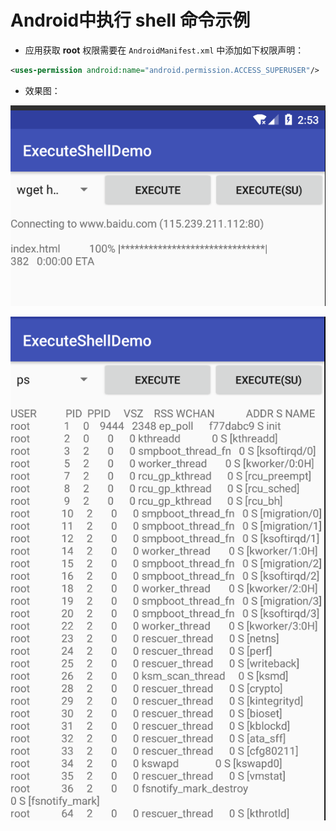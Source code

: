 # Android中执行 shell 命令示例

- 应用获取 **root** 权限需要在 `AndroidManifest.xml` 中添加如下权限声明：

```xml
<uses-permission android:name="android.permission.ACCESS_SUPERUSER"/>
```

- 效果图：

![exec_wget](screenshots/exec_wget.png)

![exec_ps](screenshots/exec_ps.png)
